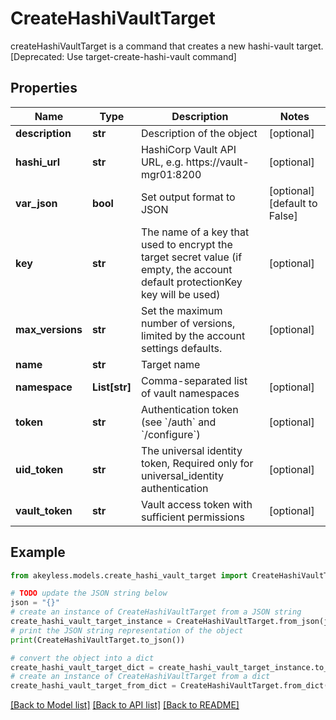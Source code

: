 # CreateHashiVaultTarget

createHashiVaultTarget is a command that creates a new hashi-vault target. [Deprecated: Use target-create-hashi-vault command]

## Properties

Name | Type | Description | Notes
------------ | ------------- | ------------- | -------------
**description** | **str** | Description of the object | [optional] 
**hashi_url** | **str** | HashiCorp Vault API URL, e.g. https://vault-mgr01:8200 | [optional] 
**var_json** | **bool** | Set output format to JSON | [optional] [default to False]
**key** | **str** | The name of a key that used to encrypt the target secret value (if empty, the account default protectionKey key will be used) | [optional] 
**max_versions** | **str** | Set the maximum number of versions, limited by the account settings defaults. | [optional] 
**name** | **str** | Target name | 
**namespace** | **List[str]** | Comma-separated list of vault namespaces | [optional] 
**token** | **str** | Authentication token (see &#x60;/auth&#x60; and &#x60;/configure&#x60;) | [optional] 
**uid_token** | **str** | The universal identity token, Required only for universal_identity authentication | [optional] 
**vault_token** | **str** | Vault access token with sufficient permissions | [optional] 

## Example

```python
from akeyless.models.create_hashi_vault_target import CreateHashiVaultTarget

# TODO update the JSON string below
json = "{}"
# create an instance of CreateHashiVaultTarget from a JSON string
create_hashi_vault_target_instance = CreateHashiVaultTarget.from_json(json)
# print the JSON string representation of the object
print(CreateHashiVaultTarget.to_json())

# convert the object into a dict
create_hashi_vault_target_dict = create_hashi_vault_target_instance.to_dict()
# create an instance of CreateHashiVaultTarget from a dict
create_hashi_vault_target_from_dict = CreateHashiVaultTarget.from_dict(create_hashi_vault_target_dict)
```
[[Back to Model list]](../README.md#documentation-for-models) [[Back to API list]](../README.md#documentation-for-api-endpoints) [[Back to README]](../README.md)


